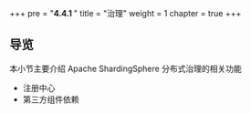 +++
pre = "<b>4.4.1 </b>"
title = "治理"
weight = 1
chapter = true
+++

## 导览

本小节主要介绍 Apache ShardingSphere 分布式治理的相关功能

* 注册中心
* 第三方组件依赖
